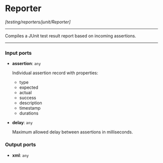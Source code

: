 # Reporter

_[testing/reporters/junit/Reporter]_

---

Compiles a JUnit test result report based on incoming assertions.<br>

---

### Input ports

* __assertion__: ` any `


    Individual assertion record with properties:<br>
    * type<br>
    * expected<br>
    * actual<br>
    * success<br>
    * description<br>
    * timestamp<br>
    * durations<br>


* __delay__: ` any `


    Maximum allowed delay between assertions in milliseconds.<br>

### Output ports

* __xml__: ` any `

